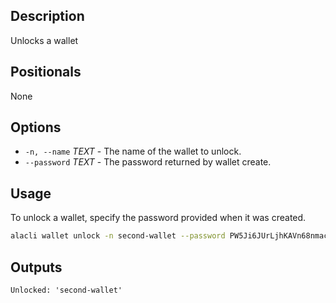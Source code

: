 ## Description

Unlocks a wallet

## Positionals

None

## Options

- `-n, --name` _TEXT_ - The name of the wallet to unlock.
- `--password` _TEXT_ - The password returned by wallet create.

## Usage

To unlock a wallet, specify the password provided when it was created.

```sh
alacli wallet unlock -n second-wallet --password PW5Ji6JUrLjhKAVn68nmacLxwhvtqUAV18J7iycZppsPKeoGGgBEw
```

## Outputs

```console
Unlocked: 'second-wallet'
```

